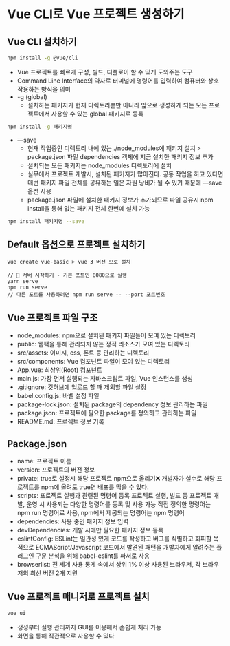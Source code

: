 # Vue CLI로 Vue 프로젝트 생성하기

## Vue CLI 설치하기

```bash
npm install -g @vue/cli
```

-   Vue 프로젝트를 빠르게 구성, 빌드, 디플로이 할 수 있게 도와주는 도구
-   Command Line Interface의 약자로 터미널에 명령어를 입력하여 컴퓨터와 상호 작용하는 방식을 의미
-   -g (global)
    -   설치하는 패키지가 현재 디렉토리뿐만 아니라 앞으로 생성하게 되는 모든 프로젝트에서 사용할 수 있는 global 패키지로 등록

```bash
npm install -g 패키지명
```

-   —save
    -   현재 작업중인 디렉토리 내에 있는 ./node_modules에 패키지 설치 > package.json 파일 dependencies 객체에 지금 설치한 패키지 정보 추가
    -   설치되는 모든 패키지는 node_modules 디렉토리에 설치
    -   실무에서 프로젝트 개발시, 설치된 패키지가 많아진다. 공동 작업을 하고 있다면 매번 패키지 파일 전체를 공유하는 일은 자원 낭비가 될 수 있기 때문에 —save 옵션 사용
    -   package.json 파일에 설치한 패키지 정보가 추가되므로 파일 공유시 npm install을 통해 없는 패키지 전체 한번에 설치 가능

```bash
npm install 패키지명 --save
```

## Default 옵션으로 프로젝트 설치하기

```
vue create vue-basic > vue 3 버전 으로 설치

// 📌 서버 시작하기 - 기본 포트인 8080으로 실행
yarn serve
npm run serve
// 다른 포트를 사용하려면 npm run serve -- --port 포트번호
```

## Vue 프로젝트 파일 구조

-   node_modules: npm으로 설치된 패키지 파일들이 모여 있는 디렉토리
-   public: 웹팩을 통해 관리되지 않는 정적 리소스가 모여 있는 디렉토리
-   src/assets: 이미지, css, 폰트 등 관리하는 디렉토리
-   src/components: Vue 컴포넌트 파일이 모여 있는 디렉토리
-   App.vue: 최상위(Root) 컴포넌트
-   main.js: 가장 먼저 실행되는 자바스크립트 파일, Vue 인스턴스를 생성
-   .gitignore: 깃허브에 업로드 할 때 제외할 파일 설정
-   babel.config.js: 바벨 설정 파일
-   package-lock.json: 설치된 package의 dependency 정보 관리하는 파일
-   package.json: 프로젝트에 필요한 package를 정의하고 관리하는 파일
-   README.md: 프로젝트 정보 기록

## Package.json

-   name: 프로젝트 이름
-   version: 프로젝트의 버전 정보
-   private: true로 설정시 해당 프로젝트 npm으로 올리기❌
    개발자가 실수로 해당 프로젝트를 npm에 올려도 true면 배포를 막을 수 있다.
-   scripts: 프로젝트 실행과 관련된 명령어 등록
    프로젝트 실행, 빌드 등 프로젝트 개발, 운영 시 사용되는 다양한 명령어를 등록 및 사용 가능
    직접 정의한 명령어는 npm run 명령어로 사용, npm에서 제공되는 명령어는 npm 명령어
-   dependencies: 사용 중인 패키지 정보 입력
-   devDependencies: 개발 시에만 필요한 패키지 정보 등록
-   eslintConfig: ESLint는 일관성 있게 코드를 작성하고 버그를 식별하고 회피할 목적으로
    ECMAScript/Javascript 코드에서 발견된 패턴을 개발자에게 알려주는 플러그인
    구문 분석을 위해 babel-eslint를 파서로 사용
-   browserlist: 전 세계 사용 통계 속에서 상위 1% 이상 사용된 브라우저, 각 브라우저의 최신 버전 2개 지원

## Vue 프로젝트 매니저로 프로젝트 설치

```bash
vue ui
```

-   생성부터 실행 관리까지 GUI를 이용해서 손쉽게 처리 가능
-   화면을 통해 직관적으로 사용할 수 있다
